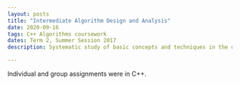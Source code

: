 ```yaml
---
layout: posts
title: "Intermediate Algorithm Design and Analysis"
date: 2020-09-16
tags: C++ Algorithms coursework
dates: Term 2, Summer Session 2017
description: Systematic study of basic concepts and techniques in the design and analysis of algorithms, illustrated from various problem areas. Topics include models of computation; choice of data structures; graph-theoretic, algebraic, and text processing algorithms.

---
```

Individual and group assignments were in C++.